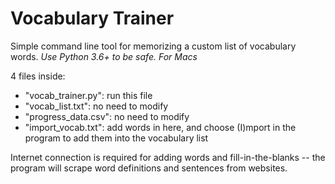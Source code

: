 # Vocabulary Trainer
Simple command line tool for memorizing a custom list of vocabulary words.
*Use Python 3.6+ to be safe.*
*For Macs*

4 files inside:
- "vocab_trainer.py": run this file
- "vocab_list.txt": no need to modify
- "progress_data.csv": no need to modify
- "import_vocab.txt": add words in here, and choose (I)mport in the program to add them into the vocabulary list

Internet connection is required for adding words and fill-in-the-blanks -- the program will scrape word definitions and sentences from websites.
